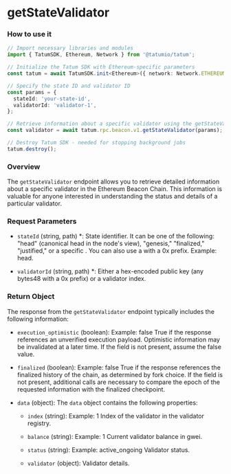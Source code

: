 # getStateValidator

### How to use it

```typescript
// Import necessary libraries and modules
import { TatumSDK, Ethereum, Network } from '@tatumio/tatum';

// Initialize the Tatum SDK with Ethereum-specific parameters
const tatum = await TatumSDK.init<Ethereum>({ network: Network.ETHEREUM });

// Specify the state ID and validator ID
const params = {
  stateId: 'your-state-id',
  validatorId: 'validator-1',
};

// Retrieve information about a specific validator using the getStateValidator method
const validator = await tatum.rpc.beacon.v1.getStateValidator(params);

// Destroy Tatum SDK - needed for stopping background jobs
tatum.destroy();
```

### Overview

The `getStateValidator` endpoint allows you to retrieve detailed information about a specific validator in the Ethereum Beacon Chain. This information is valuable for anyone interested in understanding the status and details of a particular validator.

### Request Parameters

- `stateId` (string, path) *:
  State identifier. It can be one of the following: "head" (canonical head in the node's view), "genesis," "finalized," "justified," or a specific <slot>. You can also use a <hex encoded stateRoot> with a 0x prefix. Example: head.

- `validatorId` (string, path) *:
  Either a hex-encoded public key (any bytes48 with a 0x prefix) or a validator index.

### Return Object

The response from the `getStateValidator` endpoint typically includes the following information:

- `execution_optimistic` (boolean):
  Example: false
  True if the response references an unverified execution payload. Optimistic information may be invalidated at a later time. If the field is not present, assume the false value.

- `finalized` (boolean):
  Example: false
  True if the response references the finalized history of the chain, as determined by fork choice. If the field is not present, additional calls are necessary to compare the epoch of the requested information with the finalized checkpoint.

- `data` (object):
  The `data` object contains the following properties:

  - `index` (string):
    Example: 1
    Index of the validator in the validator registry.

  - `balance` (string):
    Example: 1
    Current validator balance in gwei.

  - `status` (string):
    Example: active_ongoing
    Validator status.

  - `validator` (object):
    Validator details.
